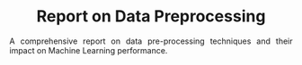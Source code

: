 <h1 align = center>Report on Data Preprocessing</h1>
<p align=justify>A comprehensive report on data pre-processing techniques and their impact on Machine Learning performance.</p>

